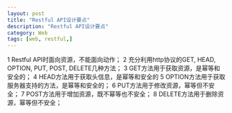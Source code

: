 ```yaml
---
layout: post
title: "Restful API设计要点"
description: "Restful API设计要点"
category: Web
tags: [web, restful,]
---
```


1 Restful API时面向资源，不能面向动作；
2 充分利用http协议的GET, HEAD, OPTION, PUT, POST, DELETE几种方法；
3 GET方法用于获取资源，是幂等和安全的；
4 HEAD方法用于获取头信息，是幂等和安全的
5 OPTION方法用于获取服务器支持的方法，是幂等和安全的；
6 PUT方法用于修改资源，幂等但不安全；
7 POST方法用于增加资源，既不幂等也不安全；
8 DELETE方法用于删除资源，幂等但不安全；